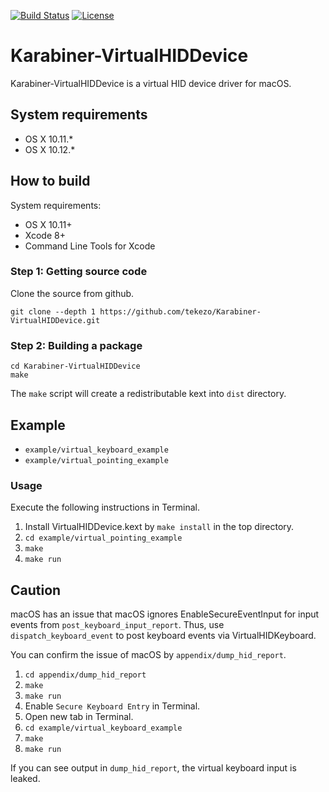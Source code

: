 [![Build Status](https://travis-ci.org/tekezo/Karabiner-VirtualHIDDevice.svg?branch=master)](https://travis-ci.org/tekezo/Karabiner-VirtualHIDDevice)
[![License](https://img.shields.io/badge/license-Public%20Domain-blue.svg)](https://github.com/tekezo/Karabiner-VirtualHIDDevice/blob/master/LICENSE.md)

# Karabiner-VirtualHIDDevice

Karabiner-VirtualHIDDevice is a virtual HID device driver for macOS.

## System requirements

* OS X 10.11.*
* OS X 10.12.*

## How to build

System requirements:

* OS X 10.11+
* Xcode 8+
* Command Line Tools for Xcode

### Step 1: Getting source code

Clone the source from github.

```
git clone --depth 1 https://github.com/tekezo/Karabiner-VirtualHIDDevice.git
```

### Step 2: Building a package

```
cd Karabiner-VirtualHIDDevice
make
```

The `make` script will create a redistributable kext into `dist` directory.

## Example

* `example/virtual_keyboard_example`
* `example/virtual_pointing_example`

### Usage

Execute the following instructions in Terminal.

1. Install VirtualHIDDevice.kext by `make install` in the top directory.
2. `cd example/virtual_pointing_example`
3. `make`
4. `make run`

## Caution

macOS has an issue that macOS ignores EnableSecureEventInput for input events from `post_keyboard_input_report`.
Thus, use `dispatch_keyboard_event` to post keyboard events via VirtualHIDKeyboard.

You can confirm the issue of macOS by `appendix/dump_hid_report`.

1. `cd appendix/dump_hid_report`
2. `make`
3. `make run`
4. Enable `Secure Keyboard Entry` in Terminal.
5. Open new tab in Terminal.
6. `cd example/virtual_keyboard_example`
7. `make`
8. `make run`

If you can see output in `dump_hid_report`, the virtual keyboard input is leaked.
